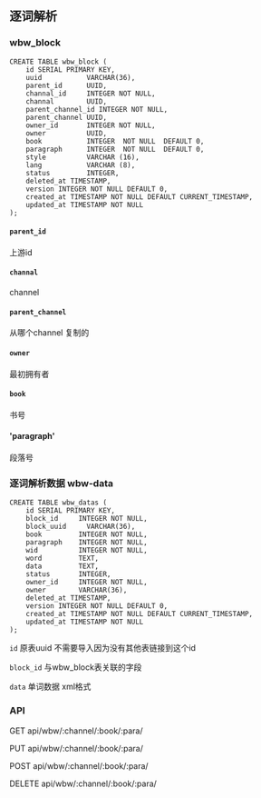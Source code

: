 ## 逐词解析
### wbw_block
```
CREATE TABLE wbw_block (
    id SERIAL PRIMARY KEY,
    uuid           VARCHAR(36),
    parent_id      UUID,
    channal_id     INTEGER NOT NULL,
    channal        UUID,
    parent_channel_id INTEGER NOT NULL,
    parent_channel UUID,
    owner_id       INTEGER NOT NULL,
    owner          UUID,
    book           INTEGER  NOT NULL  DEFAULT 0,
    paragraph      INTEGER  NOT NULL  DEFAULT 0,
    style          VARCHAR (16),
    lang           VARCHAR (8),
    status         INTEGER,
    deleted_at TIMESTAMP,
    version INTEGER NOT NULL DEFAULT 0,
    created_at TIMESTAMP NOT NULL DEFAULT CURRENT_TIMESTAMP,
    updated_at TIMESTAMP NOT NULL
);
```
#### `parent_id`
上游id
#### `channal`
channel
#### `parent_channel`
从哪个channel 复制的
#### `owner`
最初拥有者
#### `book`
书号
#### 'paragraph'
段落号


### 逐词解析数据 wbw-data
```
CREATE TABLE wbw_datas (
    id SERIAL PRIMARY KEY,
    block_id     INTEGER NOT NULL,
    block_uuid     VARCHAR(36),
    book         INTEGER NOT NULL,
    paragraph    INTEGER NOT NULL,
    wid          INTEGER NOT NULL,
    word         TEXT,
    data         TEXT,
    status       INTEGER,
    owner_id     INTEGER NOT NULL,
    owner        VARCHAR(36),
    deleted_at TIMESTAMP,
    version INTEGER NOT NULL DEFAULT 0,
    created_at TIMESTAMP NOT NULL DEFAULT CURRENT_TIMESTAMP,
    updated_at TIMESTAMP NOT NULL
);

```

`id` 原表uuid 不需要导入因为没有其他表链接到这个id

`block_id`
与wbw_block表关联的字段

`data`
单词数据 xml格式


### API
GET api/wbw/:channel/:book/:para/

PUT api/wbw/:channel/:book/:para/

POST api/wbw/:channel/:book/:para/

DELETE api/wbw/:channel/:book/:para/